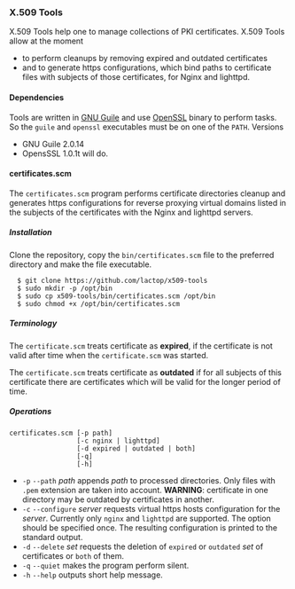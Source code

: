 ### X.509 Tools

X.509 Tools help one to manage collections of PKI certificates.  X.509 Tools
allow at the moment
* to perform cleanups by removing expired and outdated certificates
* and to generate https configurations, which bind paths to certificate files
  with subjects of those certificates, for Nginx and lighttpd.

#### Dependencies

Tools are written in [GNU Guile](https://www.gnu.org/software/guile/) and use
[OpenSSL](https://www.openssl.org) binary to perform tasks. So the `guile` and
`openssl` executables must be on one of the `PATH`. Versions
* GNU Guile 2.0.14
* OpensSSL 1.0.1t
will do.

#### certificates.scm

The `certificates.scm` program performs certificate directories cleanup and
generates https configurations for reverse proxying virtual domains listed in
the subjects of the certificates with the Nginx and lighttpd servers.

##### Installation

Clone the repository, copy the `bin/certificates.scm` file to the preferred
directory and make the file executable.
```
  $ git clone https://github.com/lactop/x509-tools
  $ sudo mkdir -p /opt/bin
  $ sudo cp x509-tools/bin/certificates.scm /opt/bin
  $ sudo chmod +x /opt/bin/certificates.scm
```

##### Terminology

The `certificate.scm` treats certificate as **expired**, if the certificate is
not valid after time when the `certificate.scm` was started.

The `сertificate.scm` treats certificate as **outdated** if for all subjects of
this certificate there are certificates which will be valid for the longer
period of time.

##### Operations

```
certificates.scm [-p path]
                 [-c nginx | lighttpd]
                 [-d expired | outdated | both]
                 [-q]
                 [-h]
```

- `-p` `--path` *path* appends *path* to processed directories. Only files with
  `.pem` extension are taken into account. **WARNING**: certificate in one
  directory may be outdated by certificates in another.
- `-c` `--configure` *server* requests virtual https hosts configuration for the
  *server*. Currently only `nginx` and `lighttpd` are supported. The option
  should be specified once. The resulting configuration is printed to the
  standard output.
- `-d` `--delete` *set* requests the deletion of `expired` or `outdated` *set*
  of certificates or `both` of them.
- `-q` `--quiet` makes the program perform silent.
- `-h` `--help` outputs short help message.
